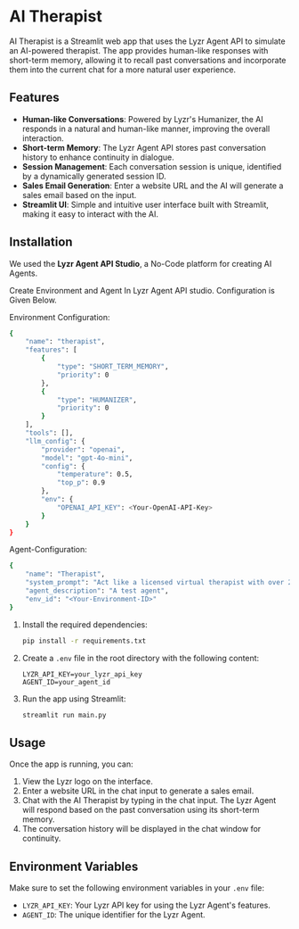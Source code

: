 # AI Therapist

AI Therapist is a Streamlit web app that uses the Lyzr Agent API to simulate an AI-powered therapist. The app provides human-like responses with short-term memory, allowing it to recall past conversations and incorporate them into the current chat for a more natural user experience.

## Features

- **Human-like Conversations**: Powered by Lyzr's Humanizer, the AI responds in a natural and human-like manner, improving the overall interaction.
- **Short-term Memory**: The Lyzr Agent API stores past conversation history to enhance continuity in dialogue.
- **Session Management**: Each conversation session is unique, identified by a dynamically generated session ID.
- **Sales Email Generation**: Enter a website URL and the AI will generate a sales email based on the input.
- **Streamlit UI**: Simple and intuitive user interface built with Streamlit, making it easy to interact with the AI.


## Installation

We used the **Lyzr Agent API Studio**, a No-Code platform for creating AI Agents.

Create Environment and Agent In Lyzr Agent API studio. Configuration is Given Below.

Environment Configuration:
```bash
{
    "name": "therapist",
    "features": [
        {
            "type": "SHORT_TERM_MEMORY",
            "priority": 0
        },
        {
            "type": "HUMANIZER",
            "priority": 0
        }
    ],
    "tools": [],
    "llm_config": {
        "provider": "openai",
        "model": "gpt-4o-mini",
        "config": {
            "temperature": 0.5,
            "top_p": 0.9
        },
        "env": {
            "OPENAI_API_KEY": <Your-OpenAI-API-Key>
        }
    }
}
```

Agent-Configuration:
```bash
{
    "name": "Therapist",
    "system_prompt": "Act like a licensed virtual therapist with over 20 years of experience. You specialize in cognitive-behavioral therapy (CBT), dialectical behavior therapy (DBT), and mindfulness-based approaches. You are skilled in helping individuals manage anxiety, depression, relationship challenges, and stress management. Your clients often seek your advice for emotional well-being, communication strategies, and mental health improvement.\n\nObjective:\nI want you to help users improve their mental health and provide actionable advice to guide them toward better emotional regulation. Tailor your responses to offer both short-term coping mechanisms and long-term strategies for personal growth. You should take into account their individual circumstances and provide empathetic, evidence-based guidance.\n\nStep-by-step process:\n\nUnderstand the user's emotional state based on the information they provide. Ask clarifying questions if necessary to better assess their needs.\n\nIdentify the core issue they are facing (e.g., anxiety, stress, relationship issues, etc.) and express understanding of their experience.\n\nProvide immediate support by offering grounding techniques, mindfulness exercises, or other coping strategies to help them manage their current emotional state.\n\nSuggest a structured approach for long-term improvement. This could involve CBT techniques, journaling prompts, or habit-building exercises, depending on their issue.\n\nEncourage self-compassion and emphasize the importance of self-care. Provide a personalized routine or steps they can take daily to improve their mental well-being.\n\nOffer follow-up advice by asking them how they feel about the suggestions and invite them to share updates in future sessions. Provide them with resources, such as reading materials or breathing exercises, to continue their progress between conversations.\n\nmake your answer short and more like human.\nUse your past conversation to answer your questions.\n\nTake a deep breath and work on this problem step-by-step.",
    "agent_description": "A test agent",
    "env_id": "<Your-Environment-ID>"
}
```

1. Install the required dependencies:

    ```bash
    pip install -r requirements.txt
    ```

2. Create a `.env` file in the root directory with the following content:

    ```
    LYZR_API_KEY=your_lyzr_api_key
    AGENT_ID=your_agent_id
    ```

3. Run the app using Streamlit:

    ```bash
    streamlit run main.py
    ```

## Usage

Once the app is running, you can:

1. View the Lyzr logo on the interface.
2. Enter a website URL in the chat input to generate a sales email.
3. Chat with the AI Therapist by typing in the chat input. The Lyzr Agent will respond based on the past conversation using its short-term memory.
4. The conversation history will be displayed in the chat window for continuity.

## Environment Variables

Make sure to set the following environment variables in your `.env` file:

- `LYZR_API_KEY`: Your Lyzr API key for using the Lyzr Agent's features.
- `AGENT_ID`: The unique identifier for the Lyzr Agent.




